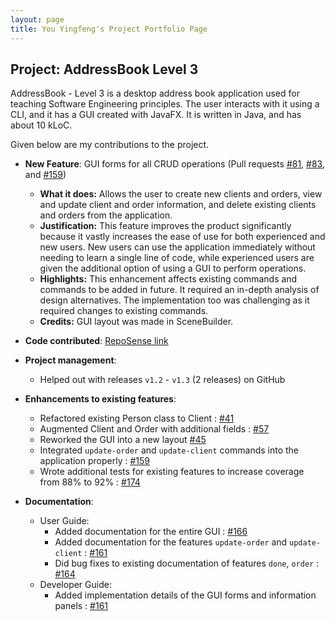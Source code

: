 ```yaml
---
layout: page
title: You Yingfeng's Project Portfolio Page
---
```


## Project: AddressBook Level 3

AddressBook - Level 3 is a desktop address book application used for teaching Software Engineering principles. The user 
interacts with it using a CLI, and it has a GUI created with JavaFX. It is written in Java, and has about 10 kLoC.

Given below are my contributions to the project.

* **New Feature**: GUI forms for all CRUD operations 
    (Pull requests [\#81](https://github.com/AY2021S1-CS2103-F09-4/tp/pull/81), 
    [\#83](https://github.com/AY2021S1-CS2103-F09-4/tp/pull/83), 
    and [\#159](https://github.com/AY2021S1-CS2103-F09-4/tp/pull/159))
  * **What it does:** Allows the user to create new clients and orders, view and update client and order information, 
    and delete existing clients and orders from the application.
  * **Justification:** This feature improves the product significantly because it vastly increases the ease of use for 
    both experienced and new users. New users can use the application immediately without needing to learn a single 
    line of code, while experienced users are given the additional option of using a GUI to perform operations.
  * **Highlights:** This enhancement affects existing commands and commands to be added in future. It required an 
    in-depth analysis of design alternatives. The implementation too was challenging as it required changes to existing 
    commands.
  * **Credits:** GUI layout was made in SceneBuilder.

* **Code contributed**: 
  [RepoSense link](https://nus-cs2103-ay2021s1.github.io/tp-dashboard/#breakdown=true&search=youyingfeng)

* **Project management**:
  * Helped out with releases `v1.2` - `v1.3` (2 releases) on GitHub

* **Enhancements to existing features**:
  * Refactored existing Person class to Client : 
    [\#41](https://github.com/AY2021S1-CS2103-F09-4/tp/pull/41)
  * Augmented Client and Order with additional fields : 
    [\#57](https://github.com/AY2021S1-CS2103-F09-4/tp/pull/57)
  * Reworked the GUI into a new layout 
    [\#45](https://github.com/AY2021S1-CS2103-F09-4/tp/pull/45)
  * Integrated `update-order` and `update-client` commands into the application properly : 
    [\#159](https://github.com/AY2021S1-CS2103-F09-4/tp/pull/159)
  * Wrote additional tests for existing features to increase coverage from 88% to 92% : 
    [\#174](https://github.com/AY2021S1-CS2103-F09-4/tp/pull/174)

* **Documentation**:
  * User Guide:
    * Added documentation for the entire GUI : 
      [\#166](https://github.com/AY2021S1-CS2103-F09-4/tp/pull/166)
    * Added documentation for the features `update-order` and `update-client` : 
      [\#161](https://github.com/AY2021S1-CS2103-F09-4/tp/pull/161)
    * Did bug fixes to existing documentation of features `done`, `order` : 
      [\#164](https://github.com/AY2021S1-CS2103-F09-4/tp/pull/164)
  * Developer Guide:
    * Added implementation details of the GUI forms and information panels : 
    [\#161](https://github.com/AY2021S1-CS2103-F09-4/tp/pull/161)
